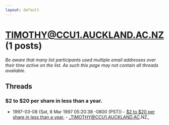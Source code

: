 ```yaml
---
layout: default
---
```


# TIMOTHY@CCU1.AUCKLAND.AC.NZ (1 posts)

_Be aware that many list participants used multiple email addresses over their time active on the list. As such this page may not contain all threads available._

## Threads

### $2 to $20 per share in less than a year.
+ 1997-03-08 (Sat, 8 Mar 1997 05:20:38 -0800 (PST)) - [$2 to $20 per share in less than a year.](/archive/1997/03/f7fb33bd19c4967356f19c5da25b8e1537bb7e323e64e8149330055b1c4adfb4) - _TIMOTHY@CCU1.AUCKLAND.AC.NZ_

